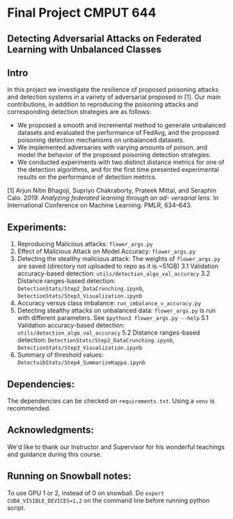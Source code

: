 # Final Project CMPUT 644
## Detecting Adversarial Attacks on Federated Learning with Unbalanced Classes

## Intro
In this project we investigate the resilience of proposed poisoning attacks and detection systems in a variety of adversarial proposed in [1]. Our main contributions, in addition to reproducing the poisoning attacks and corresponding detection strategies are as follows:

* We proposed a smooth and incremental method to generate unbalanced datasets and evaluated the performance of FedAvg, and the proposed poisoning detection mechanisms on unbalanced datasets.
* We implemented adversaries with varying amounts of poison, and model the behavior of the proposed poisoning detection strategies.
* We conducted experiments with two distinct distance metrics for one of the detection algorithms, and for the first time presented experimental results on the performance of detection metrics.

[1] Arjun Nitin Bhagoji, Supriyo Chakraborty, Prateek Mittal, and
Seraphin Calo. 2019. _Analyzing federated learning through an ad-
versarial lens._ In International Conference on Machine Learning. PMLR,
634–643.

## Experiments:
1. Reproducing Malicious attacks: `flower_args.py`
2. Effect of Malicious Attack on Model Accuracy: `flower_args.py`
3. Detecting the stealthy malicious attack: The weights of `flower_args.py` are saved (directory not uploaded to repo as it is ~51GB)
    3.1 Validation accuracy-based detection: `utils/detection_algo_val_accuracy`
    3.2 Distance ranges-based detection: `DetectionStats/Step2_DataCrunching.ipynb`, `DetectionStats/Step3_Visualization.ipynb`
4. Accuracy versus class imbalance: `run_imbalance_v_accuracy.py`
5. Detecting stealthy attacks on unbalanced data: `flower_args.py` is run with different parameters. See `$python3 flower_args.py --help`
    5.1 Validation accuracy-based detection: `utils/detection_algo_val_accuracy`
    5.2 Distance ranges-based detection: `DetectionStats/Step2_DataCrunching.ipynb`, `DetectionStats/Step3_Visualization.ipynb`
6. Summary of threshold values: `DetectuibStats/Step4_SummarizeKappa.ipynb`

## Dependencies:
The dependencies can be checked on `requirements.txt`. Using a `venv` is recommended.

## Acknowledgments:
We'd like to thank our Instructor and Supervisor for his wonderful teachings and guidance during this course. 

## Running on Snowball notes:
To use GPU 1 or 2, instead of 0 on snowball. Do `export CUDA_VISIBLE_DEVICES=1,2`  on the command line before running python script.
